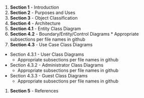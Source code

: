 1. **Section 1** - Introduction
1. **Section 2** - Purposes and Uses
1. **Section 3** - Object Classification
1. **Section 4** - Architecture
  1. **Section 4.1** - Entity Class Diagram
  1. **Section 4.2** - Boundary/Entity/Control Diagrams
    * Appropriate subsections per file names in github
  1. **Section 4.3** - Use Case Class Diagrams
  * Section 4.3.1 - User Class Diagrams
     * Appropriate subsections per file names in github
  * Section 4.3.2 - Administrator Class Diagrams
     * Appropriate subsections per file names in github
  * Section 4.3.3 - Guest Class Diagrams
     * Appropriate subsections per file names in github
1. **Section 5** - References